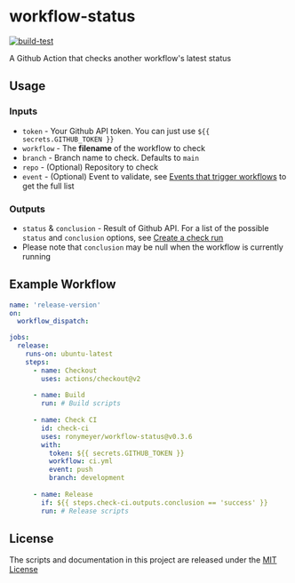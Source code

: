 # workflow-status

[![build-test](https://github.com/ronymeyer/workflow-status/actions/workflows/test.yml/badge.svg)](https://github.com/ronymeyer/workflow-status/actions/workflows/test.yml)

A Github Action that checks another workflow's latest status

## Usage

### Inputs

* `token` - Your Github API token. You can just use `${{ secrets.GITHUB_TOKEN }}`
* `workflow` - The **filename** of the workflow to check
* `branch` - Branch name to check. Defaults to `main`
* `repo` - (Optional) Repository to check
* `event` - (Optional) Event to validate, see [Events that trigger workflows](https://docs.github.com/en/actions/reference/events-that-trigger-workflows) to get the full list

### Outputs

* `status` & `conclusion` - Result of Github API. For a list of the possible `status` and `conclusion` options, see [Create a check run](https://docs.github.com/rest/reference/checks#create-a-check-run)
* Please note that `conclusion` may be null when the workflow is currently running

## Example Workflow

```yaml
name: 'release-version'
on:
  workflow_dispatch:

jobs:
  release:
    runs-on: ubuntu-latest
    steps:
      - name: Checkout
        uses: actions/checkout@v2
        
      - name: Build
        run: # Build scripts
        
      - name: Check CI
      	id: check-ci
      	uses: ronymeyer/workflow-status@v0.3.6
        with:
          token: ${{ secrets.GITHUB_TOKEN }}
          workflow: ci.yml
          event: push
          branch: development
          
      - name: Release
      	if: ${{ steps.check-ci.outputs.conclusion == 'success' }}
        run: # Release scripts
```

## License

The scripts and documentation in this project are released under the [MIT License](https://github.com/ronymeyer/workflow-status/blob/main/LICENSE)